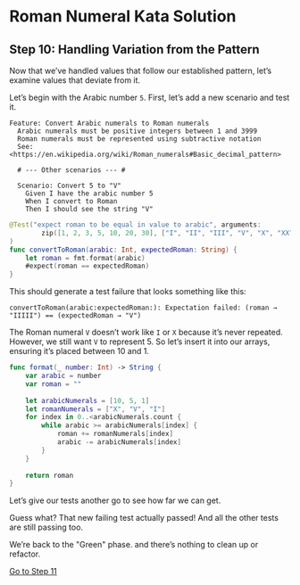 # Roman Numeral Kata Solution

## Step 10: Handling Variation from the Pattern

Now that we’ve handled values that follow our established pattern, let’s examine values that deviate from it.

Let’s begin with the Arabic number `5`. First, let’s add a new scenario and test it.

```gherkin
Feature: Convert Arabic numerals to Roman numerals
  Arabic numerals must be positive integers between 1 and 3999
  Roman numerals must be represented using subtractive notation
  See: <https://en.wikipedia.org/wiki/Roman_numerals#Basic_decimal_pattern>

  # --- Other scenarios --- #

  Scenario: Convert 5 to "V"
    Given I have the arabic number 5
    When I convert to Roman
    Then I should see the string "V"
```

```swift
@Test("expect roman to be equal in value to arabic", arguments:
        zip([1, 2, 3, 5, 10, 20, 30], ["I", "II", "III", "V", "X", "XX", "XXX"])
)
func convertToRoman(arabic: Int, expectedRoman: String) {
    let roman = fmt.format(arabic)
    #expect(roman == expectedRoman)
}
```

This should generate a test failure that looks something like this:

```text
convertToRoman(arabic:expectedRoman:): Expectation failed: (roman → "IIIII") == (expectedRoman → "V")
```

The Roman numeral `V` doesn’t work like `I` or `X` because it’s never repeated. However, we still want `V` to represent
5. So let’s insert it into our arrays, ensuring it’s placed between 10 and 1.

```swift
func format(_ number: Int) -> String {
    var arabic = number
    var roman = ""
    
    let arabicNumerals = [10, 5, 1]
    let romanNumerals = ["X", "V", "I"]
    for index in 0..<arabicNumerals.count {
        while arabic >= arabicNumerals[index] {
            roman += romanNumerals[index]
            arabic -= arabicNumerals[index]
        }
    }
    
    return roman
}
```

Let’s give our tests another go to see how far we can get.

Guess what? That new failing test actually passed! And all the other tests are still passing too.

We’re back to the "Green" phase. and there’s nothing to clean up or refactor.

[Go to Step 11](./Step_11.md)
